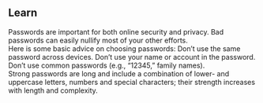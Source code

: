 ## Learn
Passwords are important for both online security and privacy. Bad passwords can easily nullify most of your other efforts.
<br>
Here is some basic advice on choosing passwords: Don’t use the same password across devices. Don’t use your name or account in the password. Don’t use common passwords (e.g., “12345,” family names).
<br>
Strong passwords are long and include a combination of lower- and uppercase letters, numbers and special characters; their strength increases with length and complexity.